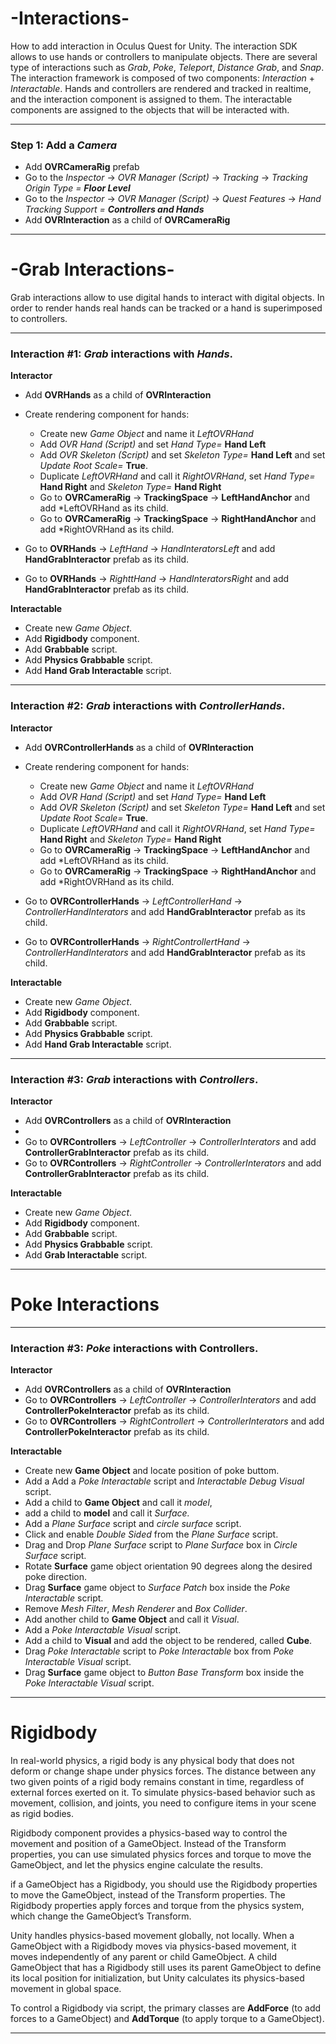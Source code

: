 # -Interactions-
How to add interaction in Oculus Quest for Unity. The interaction SDK allows to use hands or controllers to manipulate objects. There are several type of interactions such as *Grab*, *Poke*, *Teleport*, *Distance Grab*, and *Snap*. The interaction framework is composed of two components: *Interaction* + *Interactable*. Hands and controllers are rendered and tracked in realtime, and the interaction component is assigned to them. The interactable components are assigned to the objects that will be interacted with.

---

### Step 1: Add a *Camera*

- Add **OVRCameraRig** prefab
- Go to the *Inspector* -> *OVR Manager (Script)* -> *Tracking* -> *Tracking Origin Type =* ***Floor Level***
- Go to the *Inspector* -> *OVR Manager (Script)* -> *Quest Features* -> *Hand Tracking Support =* ***Controllers and Hands***
- Add **OVRInteraction** as a child of **OVRCameraRig**
  
---

# -Grab Interactions-

Grab interactions allow to use digital hands to interact with digital objects. In order to render hands real hands can be tracked or a hand is superimposed to controllers.

---

### Interaction #1: *Grab* interactions with *Hands*.

**Interactor**

- Add **OVRHands** as a child of **OVRInteraction**
- Create rendering component for hands:
  
  - Create new *Game Object* and name it *LeftOVRHand*
  - Add *OVR Hand (Script)* and set *Hand Type=* **Hand Left**
  - Add *OVR Skeleton (Script)* and set *Skeleton Type=* **Hand Left** and set *Update Root Scale=* **True**.
  - Duplicate *LeftOVRHand* and call it *RightOVRHand*, set *Hand Type=* **Hand Right** and *Skeleton Type=* **Hand Right**
  - Go to  **OVRCameraRig** -> **TrackingSpace** -> **LeftHandAnchor** and add *LeftOVRHand as its child.
  - Go to  **OVRCameraRig** -> **TrackingSpace** -> **RightHandAnchor** and add *RightOVRHand as its child.
 
- Go to **OVRHands** -> *LeftHand* -> *HandInteratorsLeft* and add **HandGrabInteractor** prefab as its child.
- Go to **OVRHands** -> *RighttHand* -> *HandInteratorsRight* and add **HandGrabInteractor** prefab as its child.

**Interactable**

- Create new *Game Object*.
- Add  **Rigidbody** component.
- Add  **Grabbable** script.
- Add **Physics Grabbable** script.
- Add **Hand Grab Interactable** script.


---

### Interaction #2: *Grab* interactions with *ControllerHands*.

**Interactor**

- Add **OVRControllerHands** as a child of **OVRInteraction**
- Create rendering component for hands:
  
  - Create new *Game Object* and name it *LeftOVRHand*
  - Add *OVR Hand (Script)* and set *Hand Type=* **Hand Left**
  - Add *OVR Skeleton (Script)* and set *Skeleton Type=* **Hand Left** and set *Update Root Scale=* **True**.
  - Duplicate *LeftOVRHand* and call it *RightOVRHand*, set *Hand Type=* **Hand Right** and *Skeleton Type=* **Hand Right**
  - Go to  **OVRCameraRig** -> **TrackingSpace** -> **LeftHandAnchor** and add *LeftOVRHand as its child.
  - Go to  **OVRCameraRig** -> **TrackingSpace** -> **RightHandAnchor** and add *RightOVRHand as its child.
 
- Go to **OVRControllerHands** -> *LeftControllerHand* -> *ControllerHandInterators* and add **HandGrabInteractor** prefab as its child.
- Go to **OVRControllerHands** -> *RightControllertHand* -> *ControllerHandInterators* and add **HandGrabInteractor** prefab as its child.

**Interactable**

- Create new *Game Object*.
- Add  **Rigidbody** component.
- Add  **Grabbable** script.
- Add **Physics Grabbable** script.
- Add **Hand Grab Interactable** script.

---

### Interaction #3: *Grab* interactions with *Controllers*.

**Interactor**

- Add **OVRControllers** as a child of **OVRInteraction**
-  
- Go to **OVRControllers** -> *LeftController* -> *ControllerInterators* and add **ControllerGrabInteractor** prefab as its child.
- Go to **OVRControllers** -> *RightController* -> *ControllerInterators* and add **ControllerGrabInteractor** prefab as its child.

**Interactable**

- Create new *Game Object*.
- Add  **Rigidbody** component.
- Add  **Grabbable** script.
- Add **Physics Grabbable** script.
- Add **Grab Interactable** script.

---


# Poke Interactions
---

### Interaction #3: *Poke* interactions with **Controllers**.

**Interactor**

- Add **OVRControllers** as a child of **OVRInteraction**
- Go to **OVRControllers** -> *LeftController* -> *ControllerInterators* and add **ControllerPokeInteractor** prefab as its child.
- Go to **OVRControllers** -> *RightControllert* -> *ControllerInterators* and add **ControllerPokeInteractor** prefab as its child.

**Interactable**

- Create new **Game Object** and locate position of poke buttom.
- Add a Add a *Poke Interactable* script and *Interactable Debug Visual* script.
- Add a child to **Game Object** and call it *model*,
- add a child to **model** and call it *Surface.*
- Add a *Plane Surface* script and *circle surface* script.
- Click and enable *Double Sided* from the *Plane Surface* script.
- Drag and Drop *Plane Surface* script to *Plane Surface* box in *Circle Surface* script.
- Rotate **Surface** game object orientation 90 degrees along the desired poke direction.
- Drag **Surface** game object to *Surface Patch* box inside the *Poke Interactable* script.
- Remove *Mesh Filter*, *Mesh Renderer* and *Box Collider*.
- Add another child to **Game Object** and call it *Visual*.
- Add a *Poke Interactable Visual* script.
- Add a child to **Visual** and add the object to be rendered, called **Cube**.
- Drag *Poke Interactable* script to *Poke Interactable* box from *Poke Interactable Visual* script.
- Drag **Surface** game object to *Button Base Transform* box inside the *Poke Interactable Visual* script.


---

# Rigidbody

In real-world physics, a rigid body is any physical body that does not deform or change shape under physics forces. The distance between any two given points of a rigid body remains constant in time, regardless of external forces exerted on it. To simulate physics-based behavior such as movement, collision, and joints, you need to configure items in your scene as rigid bodies.

 Rigidbody component provides a physics-based way to control the movement and position of a GameObject. Instead of the Transform properties, you can use simulated physics forces and torque to move the GameObject, and let the physics engine
 calculate the results.

 if a GameObject has a Rigidbody, you should use the Rigidbody properties to move the GameObject, instead of the Transform properties. The Rigidbody properties apply forces and torque from the physics system, which change the GameObject’s Transform.

Unity handles physics-based movement globally, not locally. When a GameObject with a Rigidbody moves via physics-based movement, it moves independently of any parent or child GameObject. A child GameObject that has a Rigidbody still uses its parent GameObject to define its local position for initialization, but Unity calculates its physics-based movement in global space.

To control a Rigidbody via script, the primary classes are **AddForce** (to add forces to a GameObject) and **AddTorque** (to apply torque to a GameObject).

---



